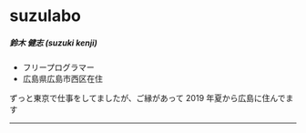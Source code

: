 # suzulabo

##### 鈴木 健志 (suzuki kenji)

- フリープログラマー
- 広島県広島市西区在住

ずっと東京で仕事をしてましたが、ご縁があって 2019 年夏から広島に住んでます

---

<div class="contact">
<a href="https://github.com/suzulabo"><ion-icon name="logo-github"></ion-icon></a>
<a href="mailto:kenji.suzuki@suzulabo.net"><ion-icon name="mail"></ion-icon></a>
</div>
